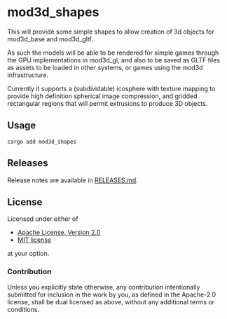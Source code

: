 # mod3d_shapes

This will provide some simple shapes to allow creation of 3d objects for mod3d_base and mod3d_gltf.

As such the models will be able to be rendered for simple games
through the GPU implementations in mod3d_gl, and also to be saved as
GLTF files as assets to be loaded in other systems, or games using the
mod3d infrastructure.

Currently it supports a (subdividable) icosphere with texture mapping
to provide high definition spherical image compression, and gridded
rectangular regions that will permit extrusions to produce 3D objects.

## Usage


```
cargo add mod3d_shapes
```

## Releases

Release notes are available in [RELEASES.md](RELEASES.md).

## License

Licensed under either of

 * [Apache License, Version 2.0](http://www.apache.org/licenses/LICENSE-2.0)
 * [MIT license](http://opensource.org/licenses/MIT)

at your option.

### Contribution

Unless you explicitly state otherwise, any contribution intentionally submitted
for inclusion in the work by you, as defined in the Apache-2.0 license, shall be
dual licensed as above, without any additional terms or conditions.
